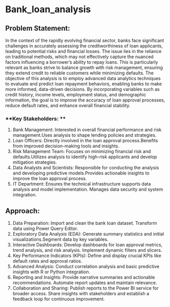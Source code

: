 # Bank_loan_analysis

## Problem Statement:
In the context of the rapidly evolving financial sector, banks face significant challenges in accurately assessing the creditworthiness of loan applicants, leading to potential risks and financial losses. The issue lies in the reliance on traditional methods, which may not effectively capture the nuanced factors influencing a borrower’s ability to repay loans. This is particularly relevant as banks strive to balance growth with risk management, ensuring they extend credit to reliable customers while minimizing defaults. The objective of this analysis is to employ advanced data analytics techniques to evaluate and predict loan repayment behaviors, enabling banks to make more informed, data-driven decisions. By incorporating variables such as credit history, income levels, employment status, and demographic information, the goal is to improve the accuracy of loan approval processes, reduce default rates, and enhance overall financial stability.

### **Key Stakeholders: **
1. Bank Management: Interested in overall financial performance and risk management.Uses analysis to shape lending policies and strategies.
2. Loan Officers: Directly involved in the loan approval process.Benefits from improved decision-making tools and insights.
3. Risk Management Team: Focuses on minimizing financial risk and defaults.Utilizes analysis to identify high-risk applicants and develop mitigation strategies.
4. Data Analysts and Scientists: Responsible for conducting the analysis and developing predictive models.Provides actionable insights to improve the loan approval process.
5. IT Department: Ensures the technical infrastructure supports data analysis and model implementation. Manages data security and system integration.

## Approach:
1. Data Preparation: Import and clean the bank loan dataset. Transform data using Power Query Editor.
2. Exploratory Data Analysis (EDA): Generate summary statistics and initial visualizations.Segment data by key variables.
3. Interactive Dashboards: Develop dashboards for loan approval metrics, trend analysis, and risk analysis. Implement dynamic filters and slicers.
4. Key Performance Indicators (KPIs): Define and display crucial KPIs like default rates and approval ratios.
5. Advanced Analysis: Conduct correlation analysis and basic predictive insights with R or Python integration.
6. Reporting and Insights: Provide narrative summaries and actionable recommendations. Automate report updates and maintain relevance.
7. Collaboration and Sharing: Publish reports to the Power BI service for broader access. Share insights with stakeholders and establish a feedback loop for continuous improvement.
